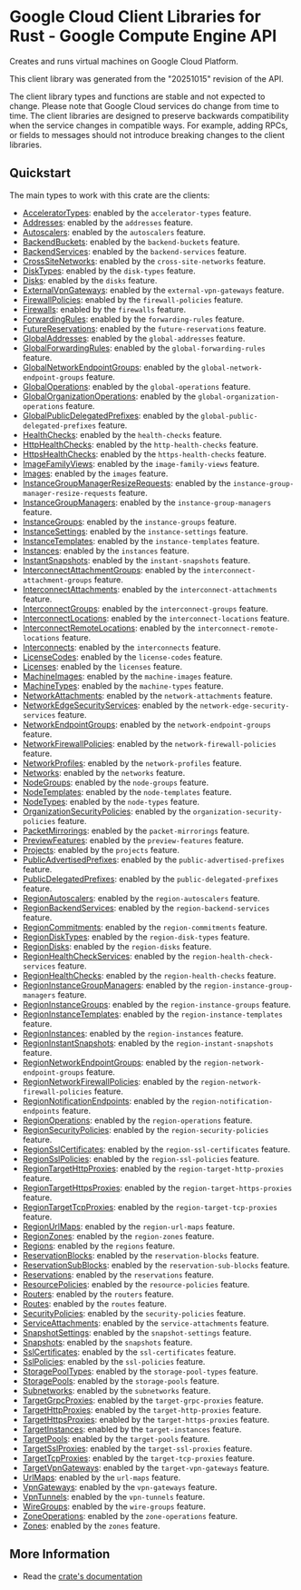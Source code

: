 # Google Cloud Client Libraries for Rust - Google Compute Engine API

<!-- Code generated by sidekick. DO NOT EDIT. -->


Creates and runs virtual machines on Google Cloud Platform.

This client library was generated from the "20251015" revision of the API.

The client library types and functions are stable and not expected to change.
Please note that Google Cloud services do change from time to time. The client
libraries are designed to preserve backwards compatibility when the service
changes in compatible ways. For example, adding RPCs, or fields to messages
should not introduce breaking changes to the client libraries.

## Quickstart

The main types to work with this crate are the clients:

- [AcceleratorTypes]: enabled by the `accelerator-types` feature.
- [Addresses]: enabled by the `addresses` feature.
- [Autoscalers]: enabled by the `autoscalers` feature.
- [BackendBuckets]: enabled by the `backend-buckets` feature.
- [BackendServices]: enabled by the `backend-services` feature.
- [CrossSiteNetworks]: enabled by the `cross-site-networks` feature.
- [DiskTypes]: enabled by the `disk-types` feature.
- [Disks]: enabled by the `disks` feature.
- [ExternalVpnGateways]: enabled by the `external-vpn-gateways` feature.
- [FirewallPolicies]: enabled by the `firewall-policies` feature.
- [Firewalls]: enabled by the `firewalls` feature.
- [ForwardingRules]: enabled by the `forwarding-rules` feature.
- [FutureReservations]: enabled by the `future-reservations` feature.
- [GlobalAddresses]: enabled by the `global-addresses` feature.
- [GlobalForwardingRules]: enabled by the `global-forwarding-rules` feature.
- [GlobalNetworkEndpointGroups]: enabled by the `global-network-endpoint-groups` feature.
- [GlobalOperations]: enabled by the `global-operations` feature.
- [GlobalOrganizationOperations]: enabled by the `global-organization-operations` feature.
- [GlobalPublicDelegatedPrefixes]: enabled by the `global-public-delegated-prefixes` feature.
- [HealthChecks]: enabled by the `health-checks` feature.
- [HttpHealthChecks]: enabled by the `http-health-checks` feature.
- [HttpsHealthChecks]: enabled by the `https-health-checks` feature.
- [ImageFamilyViews]: enabled by the `image-family-views` feature.
- [Images]: enabled by the `images` feature.
- [InstanceGroupManagerResizeRequests]: enabled by the `instance-group-manager-resize-requests` feature.
- [InstanceGroupManagers]: enabled by the `instance-group-managers` feature.
- [InstanceGroups]: enabled by the `instance-groups` feature.
- [InstanceSettings]: enabled by the `instance-settings` feature.
- [InstanceTemplates]: enabled by the `instance-templates` feature.
- [Instances]: enabled by the `instances` feature.
- [InstantSnapshots]: enabled by the `instant-snapshots` feature.
- [InterconnectAttachmentGroups]: enabled by the `interconnect-attachment-groups` feature.
- [InterconnectAttachments]: enabled by the `interconnect-attachments` feature.
- [InterconnectGroups]: enabled by the `interconnect-groups` feature.
- [InterconnectLocations]: enabled by the `interconnect-locations` feature.
- [InterconnectRemoteLocations]: enabled by the `interconnect-remote-locations` feature.
- [Interconnects]: enabled by the `interconnects` feature.
- [LicenseCodes]: enabled by the `license-codes` feature.
- [Licenses]: enabled by the `licenses` feature.
- [MachineImages]: enabled by the `machine-images` feature.
- [MachineTypes]: enabled by the `machine-types` feature.
- [NetworkAttachments]: enabled by the `network-attachments` feature.
- [NetworkEdgeSecurityServices]: enabled by the `network-edge-security-services` feature.
- [NetworkEndpointGroups]: enabled by the `network-endpoint-groups` feature.
- [NetworkFirewallPolicies]: enabled by the `network-firewall-policies` feature.
- [NetworkProfiles]: enabled by the `network-profiles` feature.
- [Networks]: enabled by the `networks` feature.
- [NodeGroups]: enabled by the `node-groups` feature.
- [NodeTemplates]: enabled by the `node-templates` feature.
- [NodeTypes]: enabled by the `node-types` feature.
- [OrganizationSecurityPolicies]: enabled by the `organization-security-policies` feature.
- [PacketMirrorings]: enabled by the `packet-mirrorings` feature.
- [PreviewFeatures]: enabled by the `preview-features` feature.
- [Projects]: enabled by the `projects` feature.
- [PublicAdvertisedPrefixes]: enabled by the `public-advertised-prefixes` feature.
- [PublicDelegatedPrefixes]: enabled by the `public-delegated-prefixes` feature.
- [RegionAutoscalers]: enabled by the `region-autoscalers` feature.
- [RegionBackendServices]: enabled by the `region-backend-services` feature.
- [RegionCommitments]: enabled by the `region-commitments` feature.
- [RegionDiskTypes]: enabled by the `region-disk-types` feature.
- [RegionDisks]: enabled by the `region-disks` feature.
- [RegionHealthCheckServices]: enabled by the `region-health-check-services` feature.
- [RegionHealthChecks]: enabled by the `region-health-checks` feature.
- [RegionInstanceGroupManagers]: enabled by the `region-instance-group-managers` feature.
- [RegionInstanceGroups]: enabled by the `region-instance-groups` feature.
- [RegionInstanceTemplates]: enabled by the `region-instance-templates` feature.
- [RegionInstances]: enabled by the `region-instances` feature.
- [RegionInstantSnapshots]: enabled by the `region-instant-snapshots` feature.
- [RegionNetworkEndpointGroups]: enabled by the `region-network-endpoint-groups` feature.
- [RegionNetworkFirewallPolicies]: enabled by the `region-network-firewall-policies` feature.
- [RegionNotificationEndpoints]: enabled by the `region-notification-endpoints` feature.
- [RegionOperations]: enabled by the `region-operations` feature.
- [RegionSecurityPolicies]: enabled by the `region-security-policies` feature.
- [RegionSslCertificates]: enabled by the `region-ssl-certificates` feature.
- [RegionSslPolicies]: enabled by the `region-ssl-policies` feature.
- [RegionTargetHttpProxies]: enabled by the `region-target-http-proxies` feature.
- [RegionTargetHttpsProxies]: enabled by the `region-target-https-proxies` feature.
- [RegionTargetTcpProxies]: enabled by the `region-target-tcp-proxies` feature.
- [RegionUrlMaps]: enabled by the `region-url-maps` feature.
- [RegionZones]: enabled by the `region-zones` feature.
- [Regions]: enabled by the `regions` feature.
- [ReservationBlocks]: enabled by the `reservation-blocks` feature.
- [ReservationSubBlocks]: enabled by the `reservation-sub-blocks` feature.
- [Reservations]: enabled by the `reservations` feature.
- [ResourcePolicies]: enabled by the `resource-policies` feature.
- [Routers]: enabled by the `routers` feature.
- [Routes]: enabled by the `routes` feature.
- [SecurityPolicies]: enabled by the `security-policies` feature.
- [ServiceAttachments]: enabled by the `service-attachments` feature.
- [SnapshotSettings]: enabled by the `snapshot-settings` feature.
- [Snapshots]: enabled by the `snapshots` feature.
- [SslCertificates]: enabled by the `ssl-certificates` feature.
- [SslPolicies]: enabled by the `ssl-policies` feature.
- [StoragePoolTypes]: enabled by the `storage-pool-types` feature.
- [StoragePools]: enabled by the `storage-pools` feature.
- [Subnetworks]: enabled by the `subnetworks` feature.
- [TargetGrpcProxies]: enabled by the `target-grpc-proxies` feature.
- [TargetHttpProxies]: enabled by the `target-http-proxies` feature.
- [TargetHttpsProxies]: enabled by the `target-https-proxies` feature.
- [TargetInstances]: enabled by the `target-instances` feature.
- [TargetPools]: enabled by the `target-pools` feature.
- [TargetSslProxies]: enabled by the `target-ssl-proxies` feature.
- [TargetTcpProxies]: enabled by the `target-tcp-proxies` feature.
- [TargetVpnGateways]: enabled by the `target-vpn-gateways` feature.
- [UrlMaps]: enabled by the `url-maps` feature.
- [VpnGateways]: enabled by the `vpn-gateways` feature.
- [VpnTunnels]: enabled by the `vpn-tunnels` feature.
- [WireGroups]: enabled by the `wire-groups` feature.
- [ZoneOperations]: enabled by the `zone-operations` feature.
- [Zones]: enabled by the `zones` feature.

## More Information

- Read the [crate's documentation](https://docs.rs/google-cloud-compute-v1/latest/google-cloud-compute-v1)

[AcceleratorTypes]: https://docs.rs/google-cloud-compute-v1/latest/google_cloud_compute_v1/client/struct.AcceleratorTypes.html
[Addresses]: https://docs.rs/google-cloud-compute-v1/latest/google_cloud_compute_v1/client/struct.Addresses.html
[Autoscalers]: https://docs.rs/google-cloud-compute-v1/latest/google_cloud_compute_v1/client/struct.Autoscalers.html
[BackendBuckets]: https://docs.rs/google-cloud-compute-v1/latest/google_cloud_compute_v1/client/struct.BackendBuckets.html
[BackendServices]: https://docs.rs/google-cloud-compute-v1/latest/google_cloud_compute_v1/client/struct.BackendServices.html
[CrossSiteNetworks]: https://docs.rs/google-cloud-compute-v1/latest/google_cloud_compute_v1/client/struct.CrossSiteNetworks.html
[DiskTypes]: https://docs.rs/google-cloud-compute-v1/latest/google_cloud_compute_v1/client/struct.DiskTypes.html
[Disks]: https://docs.rs/google-cloud-compute-v1/latest/google_cloud_compute_v1/client/struct.Disks.html
[ExternalVpnGateways]: https://docs.rs/google-cloud-compute-v1/latest/google_cloud_compute_v1/client/struct.ExternalVpnGateways.html
[FirewallPolicies]: https://docs.rs/google-cloud-compute-v1/latest/google_cloud_compute_v1/client/struct.FirewallPolicies.html
[Firewalls]: https://docs.rs/google-cloud-compute-v1/latest/google_cloud_compute_v1/client/struct.Firewalls.html
[ForwardingRules]: https://docs.rs/google-cloud-compute-v1/latest/google_cloud_compute_v1/client/struct.ForwardingRules.html
[FutureReservations]: https://docs.rs/google-cloud-compute-v1/latest/google_cloud_compute_v1/client/struct.FutureReservations.html
[GlobalAddresses]: https://docs.rs/google-cloud-compute-v1/latest/google_cloud_compute_v1/client/struct.GlobalAddresses.html
[GlobalForwardingRules]: https://docs.rs/google-cloud-compute-v1/latest/google_cloud_compute_v1/client/struct.GlobalForwardingRules.html
[GlobalNetworkEndpointGroups]: https://docs.rs/google-cloud-compute-v1/latest/google_cloud_compute_v1/client/struct.GlobalNetworkEndpointGroups.html
[GlobalOperations]: https://docs.rs/google-cloud-compute-v1/latest/google_cloud_compute_v1/client/struct.GlobalOperations.html
[GlobalOrganizationOperations]: https://docs.rs/google-cloud-compute-v1/latest/google_cloud_compute_v1/client/struct.GlobalOrganizationOperations.html
[GlobalPublicDelegatedPrefixes]: https://docs.rs/google-cloud-compute-v1/latest/google_cloud_compute_v1/client/struct.GlobalPublicDelegatedPrefixes.html
[HealthChecks]: https://docs.rs/google-cloud-compute-v1/latest/google_cloud_compute_v1/client/struct.HealthChecks.html
[HttpHealthChecks]: https://docs.rs/google-cloud-compute-v1/latest/google_cloud_compute_v1/client/struct.HttpHealthChecks.html
[HttpsHealthChecks]: https://docs.rs/google-cloud-compute-v1/latest/google_cloud_compute_v1/client/struct.HttpsHealthChecks.html
[ImageFamilyViews]: https://docs.rs/google-cloud-compute-v1/latest/google_cloud_compute_v1/client/struct.ImageFamilyViews.html
[Images]: https://docs.rs/google-cloud-compute-v1/latest/google_cloud_compute_v1/client/struct.Images.html
[InstanceGroupManagerResizeRequests]: https://docs.rs/google-cloud-compute-v1/latest/google_cloud_compute_v1/client/struct.InstanceGroupManagerResizeRequests.html
[InstanceGroupManagers]: https://docs.rs/google-cloud-compute-v1/latest/google_cloud_compute_v1/client/struct.InstanceGroupManagers.html
[InstanceGroups]: https://docs.rs/google-cloud-compute-v1/latest/google_cloud_compute_v1/client/struct.InstanceGroups.html
[InstanceSettings]: https://docs.rs/google-cloud-compute-v1/latest/google_cloud_compute_v1/client/struct.InstanceSettings.html
[InstanceTemplates]: https://docs.rs/google-cloud-compute-v1/latest/google_cloud_compute_v1/client/struct.InstanceTemplates.html
[Instances]: https://docs.rs/google-cloud-compute-v1/latest/google_cloud_compute_v1/client/struct.Instances.html
[InstantSnapshots]: https://docs.rs/google-cloud-compute-v1/latest/google_cloud_compute_v1/client/struct.InstantSnapshots.html
[InterconnectAttachmentGroups]: https://docs.rs/google-cloud-compute-v1/latest/google_cloud_compute_v1/client/struct.InterconnectAttachmentGroups.html
[InterconnectAttachments]: https://docs.rs/google-cloud-compute-v1/latest/google_cloud_compute_v1/client/struct.InterconnectAttachments.html
[InterconnectGroups]: https://docs.rs/google-cloud-compute-v1/latest/google_cloud_compute_v1/client/struct.InterconnectGroups.html
[InterconnectLocations]: https://docs.rs/google-cloud-compute-v1/latest/google_cloud_compute_v1/client/struct.InterconnectLocations.html
[InterconnectRemoteLocations]: https://docs.rs/google-cloud-compute-v1/latest/google_cloud_compute_v1/client/struct.InterconnectRemoteLocations.html
[Interconnects]: https://docs.rs/google-cloud-compute-v1/latest/google_cloud_compute_v1/client/struct.Interconnects.html
[LicenseCodes]: https://docs.rs/google-cloud-compute-v1/latest/google_cloud_compute_v1/client/struct.LicenseCodes.html
[Licenses]: https://docs.rs/google-cloud-compute-v1/latest/google_cloud_compute_v1/client/struct.Licenses.html
[MachineImages]: https://docs.rs/google-cloud-compute-v1/latest/google_cloud_compute_v1/client/struct.MachineImages.html
[MachineTypes]: https://docs.rs/google-cloud-compute-v1/latest/google_cloud_compute_v1/client/struct.MachineTypes.html
[NetworkAttachments]: https://docs.rs/google-cloud-compute-v1/latest/google_cloud_compute_v1/client/struct.NetworkAttachments.html
[NetworkEdgeSecurityServices]: https://docs.rs/google-cloud-compute-v1/latest/google_cloud_compute_v1/client/struct.NetworkEdgeSecurityServices.html
[NetworkEndpointGroups]: https://docs.rs/google-cloud-compute-v1/latest/google_cloud_compute_v1/client/struct.NetworkEndpointGroups.html
[NetworkFirewallPolicies]: https://docs.rs/google-cloud-compute-v1/latest/google_cloud_compute_v1/client/struct.NetworkFirewallPolicies.html
[NetworkProfiles]: https://docs.rs/google-cloud-compute-v1/latest/google_cloud_compute_v1/client/struct.NetworkProfiles.html
[Networks]: https://docs.rs/google-cloud-compute-v1/latest/google_cloud_compute_v1/client/struct.Networks.html
[NodeGroups]: https://docs.rs/google-cloud-compute-v1/latest/google_cloud_compute_v1/client/struct.NodeGroups.html
[NodeTemplates]: https://docs.rs/google-cloud-compute-v1/latest/google_cloud_compute_v1/client/struct.NodeTemplates.html
[NodeTypes]: https://docs.rs/google-cloud-compute-v1/latest/google_cloud_compute_v1/client/struct.NodeTypes.html
[OrganizationSecurityPolicies]: https://docs.rs/google-cloud-compute-v1/latest/google_cloud_compute_v1/client/struct.OrganizationSecurityPolicies.html
[PacketMirrorings]: https://docs.rs/google-cloud-compute-v1/latest/google_cloud_compute_v1/client/struct.PacketMirrorings.html
[PreviewFeatures]: https://docs.rs/google-cloud-compute-v1/latest/google_cloud_compute_v1/client/struct.PreviewFeatures.html
[Projects]: https://docs.rs/google-cloud-compute-v1/latest/google_cloud_compute_v1/client/struct.Projects.html
[PublicAdvertisedPrefixes]: https://docs.rs/google-cloud-compute-v1/latest/google_cloud_compute_v1/client/struct.PublicAdvertisedPrefixes.html
[PublicDelegatedPrefixes]: https://docs.rs/google-cloud-compute-v1/latest/google_cloud_compute_v1/client/struct.PublicDelegatedPrefixes.html
[RegionAutoscalers]: https://docs.rs/google-cloud-compute-v1/latest/google_cloud_compute_v1/client/struct.RegionAutoscalers.html
[RegionBackendServices]: https://docs.rs/google-cloud-compute-v1/latest/google_cloud_compute_v1/client/struct.RegionBackendServices.html
[RegionCommitments]: https://docs.rs/google-cloud-compute-v1/latest/google_cloud_compute_v1/client/struct.RegionCommitments.html
[RegionDiskTypes]: https://docs.rs/google-cloud-compute-v1/latest/google_cloud_compute_v1/client/struct.RegionDiskTypes.html
[RegionDisks]: https://docs.rs/google-cloud-compute-v1/latest/google_cloud_compute_v1/client/struct.RegionDisks.html
[RegionHealthCheckServices]: https://docs.rs/google-cloud-compute-v1/latest/google_cloud_compute_v1/client/struct.RegionHealthCheckServices.html
[RegionHealthChecks]: https://docs.rs/google-cloud-compute-v1/latest/google_cloud_compute_v1/client/struct.RegionHealthChecks.html
[RegionInstanceGroupManagers]: https://docs.rs/google-cloud-compute-v1/latest/google_cloud_compute_v1/client/struct.RegionInstanceGroupManagers.html
[RegionInstanceGroups]: https://docs.rs/google-cloud-compute-v1/latest/google_cloud_compute_v1/client/struct.RegionInstanceGroups.html
[RegionInstanceTemplates]: https://docs.rs/google-cloud-compute-v1/latest/google_cloud_compute_v1/client/struct.RegionInstanceTemplates.html
[RegionInstances]: https://docs.rs/google-cloud-compute-v1/latest/google_cloud_compute_v1/client/struct.RegionInstances.html
[RegionInstantSnapshots]: https://docs.rs/google-cloud-compute-v1/latest/google_cloud_compute_v1/client/struct.RegionInstantSnapshots.html
[RegionNetworkEndpointGroups]: https://docs.rs/google-cloud-compute-v1/latest/google_cloud_compute_v1/client/struct.RegionNetworkEndpointGroups.html
[RegionNetworkFirewallPolicies]: https://docs.rs/google-cloud-compute-v1/latest/google_cloud_compute_v1/client/struct.RegionNetworkFirewallPolicies.html
[RegionNotificationEndpoints]: https://docs.rs/google-cloud-compute-v1/latest/google_cloud_compute_v1/client/struct.RegionNotificationEndpoints.html
[RegionOperations]: https://docs.rs/google-cloud-compute-v1/latest/google_cloud_compute_v1/client/struct.RegionOperations.html
[RegionSecurityPolicies]: https://docs.rs/google-cloud-compute-v1/latest/google_cloud_compute_v1/client/struct.RegionSecurityPolicies.html
[RegionSslCertificates]: https://docs.rs/google-cloud-compute-v1/latest/google_cloud_compute_v1/client/struct.RegionSslCertificates.html
[RegionSslPolicies]: https://docs.rs/google-cloud-compute-v1/latest/google_cloud_compute_v1/client/struct.RegionSslPolicies.html
[RegionTargetHttpProxies]: https://docs.rs/google-cloud-compute-v1/latest/google_cloud_compute_v1/client/struct.RegionTargetHttpProxies.html
[RegionTargetHttpsProxies]: https://docs.rs/google-cloud-compute-v1/latest/google_cloud_compute_v1/client/struct.RegionTargetHttpsProxies.html
[RegionTargetTcpProxies]: https://docs.rs/google-cloud-compute-v1/latest/google_cloud_compute_v1/client/struct.RegionTargetTcpProxies.html
[RegionUrlMaps]: https://docs.rs/google-cloud-compute-v1/latest/google_cloud_compute_v1/client/struct.RegionUrlMaps.html
[RegionZones]: https://docs.rs/google-cloud-compute-v1/latest/google_cloud_compute_v1/client/struct.RegionZones.html
[Regions]: https://docs.rs/google-cloud-compute-v1/latest/google_cloud_compute_v1/client/struct.Regions.html
[ReservationBlocks]: https://docs.rs/google-cloud-compute-v1/latest/google_cloud_compute_v1/client/struct.ReservationBlocks.html
[ReservationSubBlocks]: https://docs.rs/google-cloud-compute-v1/latest/google_cloud_compute_v1/client/struct.ReservationSubBlocks.html
[Reservations]: https://docs.rs/google-cloud-compute-v1/latest/google_cloud_compute_v1/client/struct.Reservations.html
[ResourcePolicies]: https://docs.rs/google-cloud-compute-v1/latest/google_cloud_compute_v1/client/struct.ResourcePolicies.html
[Routers]: https://docs.rs/google-cloud-compute-v1/latest/google_cloud_compute_v1/client/struct.Routers.html
[Routes]: https://docs.rs/google-cloud-compute-v1/latest/google_cloud_compute_v1/client/struct.Routes.html
[SecurityPolicies]: https://docs.rs/google-cloud-compute-v1/latest/google_cloud_compute_v1/client/struct.SecurityPolicies.html
[ServiceAttachments]: https://docs.rs/google-cloud-compute-v1/latest/google_cloud_compute_v1/client/struct.ServiceAttachments.html
[SnapshotSettings]: https://docs.rs/google-cloud-compute-v1/latest/google_cloud_compute_v1/client/struct.SnapshotSettings.html
[Snapshots]: https://docs.rs/google-cloud-compute-v1/latest/google_cloud_compute_v1/client/struct.Snapshots.html
[SslCertificates]: https://docs.rs/google-cloud-compute-v1/latest/google_cloud_compute_v1/client/struct.SslCertificates.html
[SslPolicies]: https://docs.rs/google-cloud-compute-v1/latest/google_cloud_compute_v1/client/struct.SslPolicies.html
[StoragePoolTypes]: https://docs.rs/google-cloud-compute-v1/latest/google_cloud_compute_v1/client/struct.StoragePoolTypes.html
[StoragePools]: https://docs.rs/google-cloud-compute-v1/latest/google_cloud_compute_v1/client/struct.StoragePools.html
[Subnetworks]: https://docs.rs/google-cloud-compute-v1/latest/google_cloud_compute_v1/client/struct.Subnetworks.html
[TargetGrpcProxies]: https://docs.rs/google-cloud-compute-v1/latest/google_cloud_compute_v1/client/struct.TargetGrpcProxies.html
[TargetHttpProxies]: https://docs.rs/google-cloud-compute-v1/latest/google_cloud_compute_v1/client/struct.TargetHttpProxies.html
[TargetHttpsProxies]: https://docs.rs/google-cloud-compute-v1/latest/google_cloud_compute_v1/client/struct.TargetHttpsProxies.html
[TargetInstances]: https://docs.rs/google-cloud-compute-v1/latest/google_cloud_compute_v1/client/struct.TargetInstances.html
[TargetPools]: https://docs.rs/google-cloud-compute-v1/latest/google_cloud_compute_v1/client/struct.TargetPools.html
[TargetSslProxies]: https://docs.rs/google-cloud-compute-v1/latest/google_cloud_compute_v1/client/struct.TargetSslProxies.html
[TargetTcpProxies]: https://docs.rs/google-cloud-compute-v1/latest/google_cloud_compute_v1/client/struct.TargetTcpProxies.html
[TargetVpnGateways]: https://docs.rs/google-cloud-compute-v1/latest/google_cloud_compute_v1/client/struct.TargetVpnGateways.html
[UrlMaps]: https://docs.rs/google-cloud-compute-v1/latest/google_cloud_compute_v1/client/struct.UrlMaps.html
[VpnGateways]: https://docs.rs/google-cloud-compute-v1/latest/google_cloud_compute_v1/client/struct.VpnGateways.html
[VpnTunnels]: https://docs.rs/google-cloud-compute-v1/latest/google_cloud_compute_v1/client/struct.VpnTunnels.html
[WireGroups]: https://docs.rs/google-cloud-compute-v1/latest/google_cloud_compute_v1/client/struct.WireGroups.html
[ZoneOperations]: https://docs.rs/google-cloud-compute-v1/latest/google_cloud_compute_v1/client/struct.ZoneOperations.html
[Zones]: https://docs.rs/google-cloud-compute-v1/latest/google_cloud_compute_v1/client/struct.Zones.html

